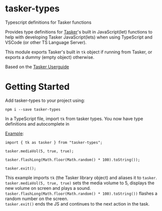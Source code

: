 # tasker-types
Typescript definitions for Tasker functions

Provides type definitions for [Tasker](https://play.google.com/store/apps/details?id=net.dinglisch.android.taskerm)'s built in JavaScript(let) functions to help with developing Tasker JavaScript(lets) when using TypeScript and VSCode (or other TS Language Server).

This module exports Tasker's built in `tk` object if running from Tasker, or exports a dummy (empty object) otherwise.

Based on the [Tasker Userguide](https://tasker.joaoapps.com/userguide/en/javascript.html)

# Getting Started
Add tasker-types to your project using:
```
npm i --save tasker-types
```

In a TypeScript file, import `tk` from tasker types. You now have type definitions and autocomplete in

[Example](https://www.typescriptlang.org/play?#code/JYWwDg9gTgLgBAbzjA1nAhgZ2VlBTKOAXzgDMoIQ4AiGXAgWhgE8w9NqBuAKG7s3xQAdCDwATYOgBqEADYAKAKwAaZFACueVTA14AlDz71hpWVgAWAGQgA7AObyAsuhjmhpiNCcu3UdDbFKeT04ACo4AEYABii9IRgIAGUdYHtgg15+QSE8AA9gGGDOIA):
```
import { tk as tasker } from "tasker-types";

tasker.mediaVol(5, true, true);

tasker.flashLong(Math.floor(Math.random() * 100).toString());

tasker.exit();
```

This example imports `tk` (the Tasker library object) and aliases it to `tasker`.\
`tasker.mediaVol(5, true, true)` sets the media volume to 5, displays the new volume on screen and plays a sound.\
`tasker.flashLong(Math.floor(Math.random() * 100).toString())` flashes a random number on the screen.\
`tasker.exit()` ends the JS and continues to the next action in the task.
